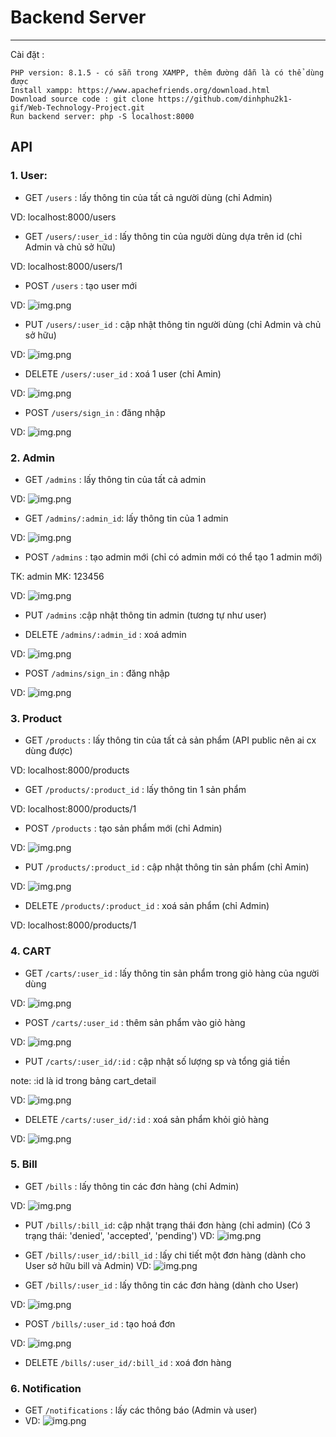 # Backend Server

---
Cài đặt :
```
PHP version: 8.1.5 - có sẵn trong XAMPP, thêm đường dẫn là có thể dùng được
Install xampp: https://www.apachefriends.org/download.html
Download source code : git clone https://github.com/dinhphu2k1-gif/Web-Technology-Project.git
Run backend server: php -S localhost:8000
```

## API
### 1. User:
- GET ```/users``` : lấy thông tin của tất cả người dùng (chỉ Admin)

VD: localhost:8000/users
- GET ```/users/:user_id``` : lấy thông tin của người dùng dựa trên id (chỉ Admin và chủ sở hữu)

VD: localhost:8000/users/1

- POST ```/users``` : tạo user mới

VD: ![img.png](image/img.png)
- PUT ```/users/:user_id``` : cập nhật thông tin người dùng (chỉ Admin và chủ sở hữu)

VD: ![img.png](image/img_1.png)
- DELETE ``/users/:user_id`` : xoá 1 user (chỉ Amin)

VD: ![img.png](image/img_2.png)
- POST ```/users/sign_in``` : đăng nhập

VD: ![img.png](image/img_3.png)

### 2. Admin
- GET ```/admins``` : lấy thông tin của tất cả admin

VD: ![img.png](image/img_4.png)

- GET ```/admins/:admin_id```: lấy thông tin của 1 admin 

VD: ![img.png](image/img_5.png)

- POST ```/admins``` : tạo admin mới (chỉ có admin mới có thể tạo 1 admin mới)

TK: admin MK: 123456

VD: ![img.png](image/img_6.png)

- PUT ```/admins``` :cập nhật thông tin admin (tương tự như user)

- DELETE ```/admins/:admin_id``` : xoá admin

VD: ![img.png](image/img_7.png)

- POST ```/admins/sign_in``` : đăng nhập

VD: ![img.png](image/img_8.png)


### 3. Product
- GET ```/products``` : lấy thông tin của tất cả sản phẩm (API public nên ai cx dùng được)

VD: localhost:8000/products

- GET ```/products/:product_id``` : lấy thông tin 1 sản phẩm

VD: localhost:8000/products/1

- POST ```/products``` : tạo sản phẩm mới (chỉ Admin)

VD: ![img.png](image/img_9.png)

- PUT ```/products/:product_id``` : cập nhật thông tin sản phẩm (chỉ Amin)

VD: ![img.png](image/img_10.png) 

- DELETE ```/products/:product_id``` : xoá sản phẩm (chỉ Admin)

VD: localhost:8000/products/1


### 4. CART
- GET ```/carts/:user_id``` : lấy thông tin sản phẩm trong giỏ hàng của người dùng

VD: ![img.png](image/img_11.png)

- POST ```/carts/:user_id``` : thêm sản phẩm vào giỏ hàng

VD: ![img.png](image/img_12.png)

- PUT ```/carts/:user_id/:id``` : cập nhật số lượng sp và tổng giá tiền

note: :id là id trong bảng cart_detail

VD: ![img.png](image/img_13.png)

- DELETE ```/carts/:user_id/:id``` : xoá sản phẩm khỏi giỏ hàng

VD: ![img.png](image/img_14.png)

### 5. Bill
- GET ```/bills``` : lấy thông tin các đơn hàng (chỉ Admin)

VD: ![img.png](image/img_15.png)
- PUT ```/bills/:bill_id```: cập nhật trạng thái đơn hàng (chỉ admin) (Có 3 trạng thái: 'denied', 'accepted', 'pending')
VD: ![img.png](image/img_20.png)
- GET ```/bills/:user_id/:bill_id``` : lấy chi tiết một đơn hàng (dành cho User sở hữu bill và Admin)
VD: ![img.png](image/img_19.png)

- GET ```/bills/:user_id``` : lấy thông tin các đơn hàng (dành cho User)

VD: ![img.png](image/img_16.png)

- POST ```/bills/:user_id``` : tạo hoá đơn 

VD: ![img.png](image/img_17.png)

- DELETE ```/bills/:user_id/:bill_id``` : xoá đơn hàng
### 6. Notification
- GET  ```/notifications``` : lấy các thông báo (Admin và user)
- VD: ![img.png](image/img_18.png)
